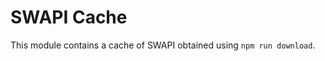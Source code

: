 SWAPI Cache
=============

This module contains a cache of SWAPI obtained using `npm run download`.

